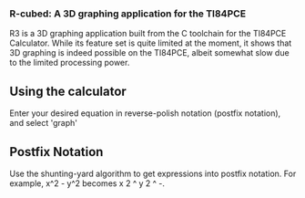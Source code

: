 ### R-cubed: A 3D graphing application for the TI84PCE

R3 is a 3D graphing application built from the C toolchain for the TI84PCE Calculator. While its feature set is quite limited at the moment, it shows that 3D graphing is indeed possible on the TI84PCE, albeit somewhat slow due to the limited processing power.

## Using the calculator ##

Enter your desired equation in reverse-polish notation (postfix notation), and select 'graph'

## Postfix Notation ##

Use the shunting-yard algorithm to get expressions into postfix notation. For example, x^2 - y^2 becomes x 2 ^ y 2 ^ -.
